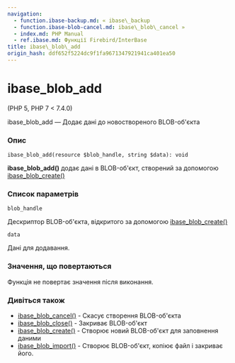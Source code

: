 ```yaml
---
navigation:
  - function.ibase-backup.md: « ibase\_backup
  - function.ibase-blob-cancel.md: ibase\_blob\_cancel »
  - index.md: PHP Manual
  - ref.ibase.md: Функції Firebird/InterBase
title: ibase\_blob\_add
origin_hash: ddf652f5224dc9f1fa9671347921941ca401ea50
---
```

# ibase\_blob\_add

(PHP 5, PHP 7 < 7.4.0)

ibase\_blob\_add — Додає дані до новоствореного BLOB-об'єкта

### Опис

```methodsynopsis
ibase_blob_add(resource $blob_handle, string $data): void
```

**ibase\_blob\_add()** додає дані в BLOB-об'єкт, створений за допомогою [ibase\_blob\_create()](function.ibase-blob-create.md)

### Список параметрів

`blob_handle`

Дескриптор BLOB-об'єкта, відкритого за допомогою [ibase\_blob\_create()](function.ibase-blob-create.md)

`data`

Дані для додавання.

### Значення, що повертаються

Функція не повертає значення після виконання.

### Дивіться також

-   [ibase\_blob\_cancel()](function.ibase-blob-cancel.md) \- Скасує створення BLOB-об'єкта
-   [ibase\_blob\_close()](function.ibase-blob-close.md) \- Закриває BLOB-об'єкт
-   [ibase\_blob\_create()](function.ibase-blob-create.md) \- Створює новий BLOB-об'єкт для заповнення даними
-   [ibase\_blob\_import()](function.ibase-blob-import.md) \- Створює BLOB-об'єкт, копіює файл і закриває його.
